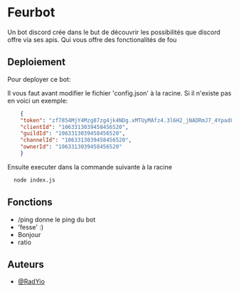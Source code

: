 
# Feurbot

Un bot discord crée dans le but de découvrir les possibilités que discord offre via ses apis.
Qui vous offre des fonctionalités de fou



## Deploiement

Pour deployer ce bot:

Il vous faut avant modifier le fichier 'config.json' à la racine.
Si il n'existe pas en voici un exemple:

```json
    {
	"token": "zf7854MjY4Mzg87zg4jk4NDg.xMTUyMAfz4.3l6H2_jNADRmJ7_4YpadFHGJ4g4gnNAUv6FeCBeg4FF8kA",
	"clientId": "1063313039458456520",
	"guildId": "1063313039458456520",
	"channelId": "1063313039458456520",
	"ownerId": "1063313039458456520"
    }
```
Ensuite executer dans la commande suivante à la racine
```bash
  node index.js
```


## Fonctions

- /ping donne le ping du bot
- 'fesse' :)
- Bonjour 
- ratio


## Auteurs

- [@RadYio](https://www.github.com/RadYio)


